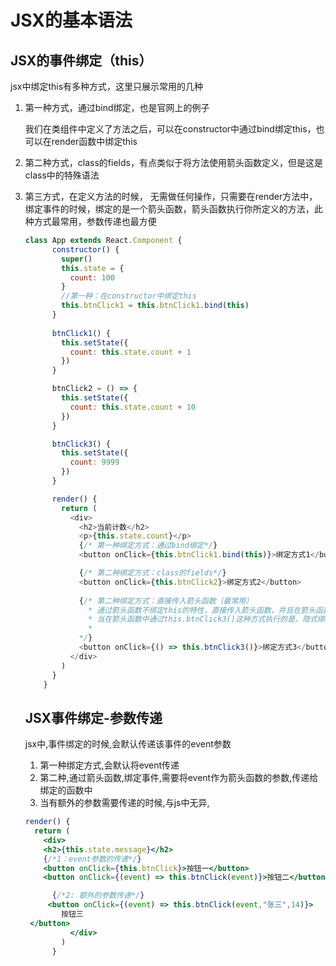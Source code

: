 # JSX的基本语法

## JSX的事件绑定（this）

jsx中绑定this有多种方式，这里只展示常用的几种

1. 第一种方式，通过bind绑定，也是官网上的例子

   我们在类组件中定义了方法之后，可以在constructor中通过bind绑定this，也可以在render函数中绑定this

2. 第二种方式，class的fields，有点类似于将方法使用箭头函数定义，但是这是class中的特殊语法

3. 第三方式，在定义方法的时候， 无需做任何操作，只需要在render方法中，绑定事件的时候，绑定的是一个箭头函数，箭头函数执行你所定义的方法，此种方式最常用，参数传递也最方便

   ```js
   class App extends React.Component {
         constructor() {
           super()
           this.state = {
             count: 100
           }
           //第一种：在constructor中绑定this
           this.btnClick1 = this.btnClick1.bind(this)
         }
         
         btnClick1() {
           this.setState({
             count: this.state.count + 1
           })
         }

         btnClick2 = () => {
           this.setState({
             count: this.state.count + 10
           })
         }

         btnClick3() {
           this.setState({
             count: 9999
           })
         }

         render() {
           return (
             <div>
               <h2>当前计数</h2>
               <p>{this.state.count}</p>
               {/* 第一种绑定方式：通过bind绑定*/}
               <button onClick={this.btnClick1.bind(this)}>绑定方式1</button>  

               {/* 第二种绑定方式：class的fields*/}
               <button onClick={this.btnClick2}>绑定方式2</button>  
               
               {/* 第二种绑定方式：直接传入箭头函数（最常用）
                 * 通过箭头函数不绑定this的特性，直接传入箭头函数，并且在箭头函数中执行btnClick3（）
                 * 当在箭头函数中通过this.btnClick3()这种方式执行的是，隐式绑定的this，此时的this就是当前实例
                 * 
               */}
               <button onClick={() => this.btnClick3()}>绑定方式3</button>  
             </div>
           )
         }
       }
   ```


   ## JSX事件绑定-参数传递

   jsx中,事件绑定的时候,会默认传递该事件的event参数

      1. 第一种绑定方式,会默认将event传递
      2. 第二种,通过箭头函数,绑定事件,需要将event作为箭头函数的参数,传递给绑定的函数中
      3. 当有额外的参数需要传递的时候,与js中无异,

   ```jsx
   render() {
     return (
       <div>
       <h2>{this.state.message}</h2>
       {/*1：event参数的传递*/}
       <button onClick={this.btnClick}>按钮一</button>
       <button onClick={(event) => this.btnClick(event)}>按钮二</button>

         {/*2: 额外的参数传递*/}
        <button onClick={(event) => this.btnClick(event,"张三",14)}>
           按钮三
   	</button>
             </div>
           )
         }
   ```

   ​